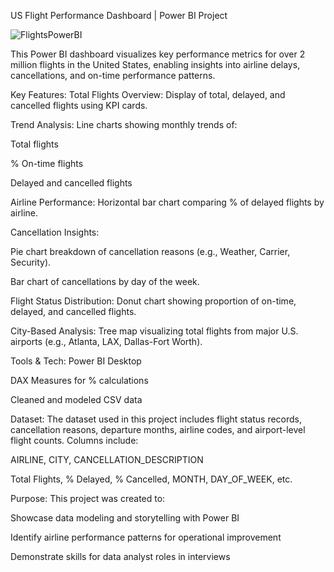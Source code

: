 US Flight Performance Dashboard | Power BI Project

![FlightsPowerBI](https://github.com/user-attachments/assets/6f81bc4f-521d-4b3e-9d9e-cd6f4eb6999a)

This Power BI dashboard visualizes key performance metrics for over 2 million flights in the United States, enabling insights into airline delays, cancellations, and on-time performance patterns.

Key Features:
Total Flights Overview: Display of total, delayed, and cancelled flights using KPI cards.

Trend Analysis: Line charts showing monthly trends of:

Total flights

% On-time flights

Delayed and cancelled flights

Airline Performance: Horizontal bar chart comparing % of delayed flights by airline.

Cancellation Insights:

Pie chart breakdown of cancellation reasons (e.g., Weather, Carrier, Security).

Bar chart of cancellations by day of the week.

Flight Status Distribution: Donut chart showing proportion of on-time, delayed, and cancelled flights.

City-Based Analysis: Tree map visualizing total flights from major U.S. airports (e.g., Atlanta, LAX, Dallas-Fort Worth).

Tools & Tech:
Power BI Desktop

DAX Measures for % calculations

Cleaned and modeled CSV data

Dataset:
The dataset used in this project includes flight status records, cancellation reasons, departure months, airline codes, and airport-level flight counts. Columns include:

AIRLINE, CITY, CANCELLATION_DESCRIPTION

Total Flights, % Delayed, % Cancelled, MONTH, DAY_OF_WEEK, etc.

Purpose:
This project was created to:

Showcase data modeling and storytelling with Power BI

Identify airline performance patterns for operational improvement

Demonstrate skills for data analyst roles in interviews
